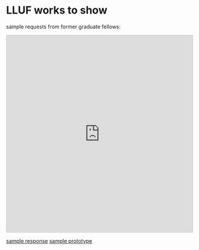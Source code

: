 # LLUF works to show

sample requests from former graduate fellows:
<iframe class="airtable-embed" src="https://airtable.com/embed/appIgYtWetagiW37B/shrdHY1SU0B5aoUli?backgroundColor=grayLight&viewControls=on" frameborder="0" onmousewheel="" width="100%" height="533" style="background: transparent; border: 1px solid #ccc;"></iframe>

[sample response](https://docs.google.com/document/d/1E9Z7kNjQAXbY40sREgZm32-IXJtEVmjPg6bnklPq2nk/edit?usp=sharing)
[sample prototype](https://lluf1sites.wixsite.com/utopia)